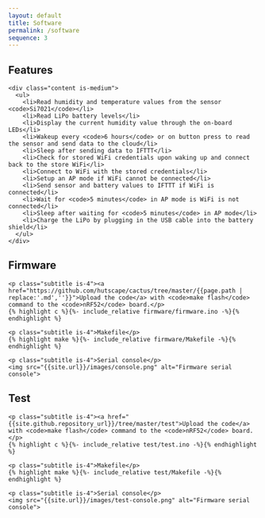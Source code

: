 ```yaml
---
layout: default
title: Software
permalink: /software
sequence: 3
---
```


<section class="section is-small">
  <div class="container">
    <h2 class="title is-1">Features</h2>

    <div class="content is-medium">
      <ul>
        <li>Read humidity and temperature values from the sensor <code>Si7021</code></li>
        <li>Read LiPo battery levels</li>
        <li>Display the current humidity value through the on-board LEDs</li>
        <li>Wakeup every <code>6 hours</code> or on button press to read the sensor and send data to the cloud</li>
        <li>Sleep after sending data to IFTTT</li>
        <li>Check for stored WiFi credentials upon waking up and connect back to the store WiFi</li>
        <li>Connect to WiFi with the stored credentials</li>
        <li>Setup an AP mode if WiFi cannot be connected</li>
        <li>Send sensor and battery values to IFTTT if WiFi is connected</li>
        <li>Wait for <code>5 minutes</code> in AP mode is WiFi is not connected</li>
        <li>Sleep after waiting for <code>5 minutes</code> in AP mode</li>
        <li>Charge the LiPo by plugging in the USB cable into the battery shield</li>
      </ul>
    </div>
  </div>
</section>

<section class="section is-small">
  <div class="container">
    <h2 class="title is-1">Firmware</h2>

    <p class="subtitle is-4"><a href="https://github.com/hutscape/cactus/tree/master/{{page.path | replace:'.md',''}}">Upload the code</a> with <code>make flash</code> command to the <code>nRF52</code> board.</p>
    {% highlight c %}{%- include_relative firmware/firmware.ino -%}{% endhighlight %}

    <p class="subtitle is-4">Makefile</p>
    {% highlight make %}{%- include_relative firmware/Makefile -%}{% endhighlight %}

    <p class="subtitle is-4">Serial console</p>
    <img src="{{site.url}}/images/console.png" alt="Firmware serial console">
  </div>
</section>

<section class="section is-small">
  <div class="container">
    <h2 class="title is-1">Test</h2>

    <p class="subtitle is-4"><a href="{{site.github.repository_url}}/tree/master/test">Upload the code</a> with <code>make flash</code> command to the <code>nRF52</code> board.</p>
    {% highlight c %}{%- include_relative test/test.ino -%}{% endhighlight %}

    <p class="subtitle is-4">Makefile</p>
    {% highlight make %}{%- include_relative test/Makefile -%}{% endhighlight %}

    <p class="subtitle is-4">Serial console</p>
    <img src="{{site.url}}/images/test-console.png" alt="Firmware serial console">
  </div>
</section>
